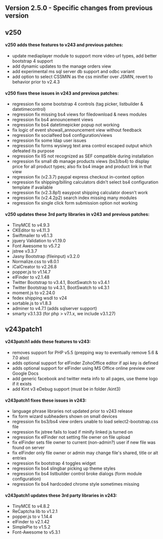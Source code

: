 Version 2.5.0 - Specific changes from previous version
------------------------------------------------------

## v250

#### v250 adds these features to v243 and previous patches:
- update mediaplayer module to support more video url types, add better bootstrap 4 support
- add dynamic updates to the manage orders view
- add experimental ms sql server db support and odbc variant
- add option to select CSSMIN as the css minifier over JSMIN, revert to behavior prior to v2.4.3

#### v250 fixes these issues in v243 and previous patches:
- regression fix some bootstrap 4 controls (tag picker, listbuilder & datetimecontrol)
- regression fix missing bs4 views for filedownload & news modules
- regression fix bs4 announcement views
- regression fix bs4 datetimepicker popup not working
- fix logic of event showall_announcement view without feedback
- regression fix socialfeed bs4 configuration/views
- regression fix some ldap user issues
- regression fix forms wysiwyg text area control escaped output which defeated its purpose
- regression fix IIS not recognized as SEF compatible during installation
- regression fix small db manage products views (bs3/bs4) to display price for all product types; also fix bs4 image and product link in that view
- regression fix (v2.3.7) paypal express checkout in-context option
- regression fix shipping/billing calculators didn't select bs4 configuration template if available
- regression fix (v2.3.8p1) easypost shipping calculator doesn't work
- regression fix (v2.4.2p2) search index missing many modules
- regression fix single click form submission option not working

#### v250 updates these 3rd party libraries in v243 and previous patches:
- TinyMCE to v4.9.3
- CKEditor to v4.11.3
- Swiftmailer to v6.1.3
- jquery Validation to v1.19.0
- Font Awesome to v5.7.2
- jstree v3.3.7
- Jasny Bootstrap (fileinput) v3.2.0
- Normalize.css to v8.0.1
- iCalCreator to v2.26.8
- popper.js to v1.14.7
- elFinder to v2.1.48
- Twitter Bootstrap to v3.4.1, BootSwatch to v3.4.1
- Twitter Bootstrap to v4.3.1, BootSwatch to v4.3.1
- moment.js to v2.24.0
- fedex shipping wsdl to v24
- sortable.js to v1.8.3
- adminer to v4.7.1 (adds sqlserver support)
- smarty v3.1.33 (for php > v7.1.x, we include v3.1.27)

## v243patch1

#### v243patch1 adds these features to v243:
- removes support for PHP v5.5 (prepping way to eventually remove 5.6 & 7.0 also)
- adds optional support for elFinder ZohoOffice editor if api key is defined
- adds optional support for elFinder using MS Office online preview over Google Docs
- add generic facebook and twitter meta info to all pages, use theme logo if it exists
- add Kint v3 eDebug support (must be in folder /kint3)

#### v243patch1 fixes these issues in v243:
- language phrase libraries not updated prior to v243 release
- fix form wizard subheaders shown on small devices
- regression fix bs3/bs4 view orders unable to load select2-bootstrap.css file
- regression fix jstree fails to load if minify linked js turned on
- regression fix elFinder not setting file owner on file upload
- fix elFinder sets file owner to current (non-admin?) user if new file was found on server
- fix elFinder only file owner or admin may change file's shared, title or alt entries
- regression fix bootstrap 4 toggles widget
- regression fix bs4 slingbar picking up theme styles
- regression fix bs4 listbuilder control broke dialogs (form module configuration)
- regression fix bs4 hardcoded chrome style sometimes missing

#### v243patch1 updates these 3rd party libraries in v243:
- TinyMCE to v4.8.2
- ReCaptcha lib to v1.2.1
- popper.js to v 1.14.4
- elFinder to v2.1.42
- SimplePie to v1.5.2
- Font-Awesome to v5.3.1
